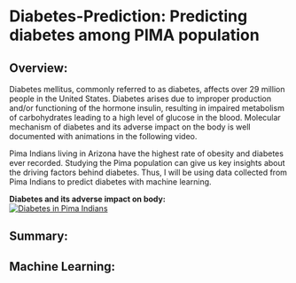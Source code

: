 # Diabetes-Prediction: Predicting diabetes among PIMA population

## Overview:
Diabetes mellitus, commonly referred to as diabetes, affects over 29 million people in the United States. Diabetes arises due to improper production and/or functioning of the hormone insulin, resulting in impaired metabolism of carbohydrates leading to a high level of glucose in the blood. Molecular mechanism of diabetes and its adverse impact on the body is well documented with animations in the following video. 

Pima Indians living in Arizona have the highest rate of obesity and diabetes ever recorded. Studying the Pima population can give us key insights about the driving factors behind diabetes. Thus, I will be using data collected from Pima Indians to predict diabetes with machine learning. 

**Diabetes and its adverse impact on body:**<br/>
[![Diabetes in Pima Indians](http://img.youtube.com/vi/X9ivR4y03DE/0.jpg)](http://www.youtube.com/watch?v=X9ivR4y03DE) 

## Summary:

## Machine Learning:


